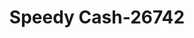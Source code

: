 ---
f_zip-code: 38018
f_state-code: TN
title: Speedy Cash-26742
f_phone: 901-759-5150
f_city-only: Cordova
f_address: 946 N Germantown Pkwy Cordova
f_location-unique-id: '26742'
slug: speedy-cash-26742
updated-on: '2024-05-30T13:46:58.046Z'
created-on: '2024-05-30T13:36:59.803Z'
published-on: '2024-05-30T13:54:32.469Z'
f_city-state: cms/city/cordova-tn.md
f_company: cms/company/speedy-cash.md
f_state: cms/state/tennessee.md
layout: '[payday-loan].html'
tags: payday-loan
---